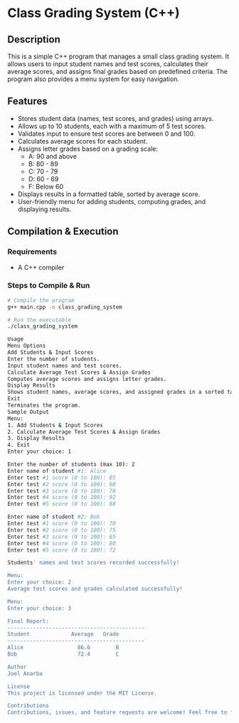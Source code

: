 # Class Grading System (C++)

## Description

This is a simple C++ program that manages a small class grading system. It allows users to input student names and test scores, calculates their average scores, and assigns final grades based on predefined criteria. The program also provides a menu system for easy navigation.

## Features

- Stores student data (names, test scores, and grades) using arrays.
- Allows up to 10 students, each with a maximum of 5 test scores.
- Validates input to ensure test scores are between 0 and 100.
- Calculates average scores for each student.
- Assigns letter grades based on a grading scale:
  - A: 90 and above
  - B: 80 - 89
  - C: 70 - 79
  - D: 60 - 69
  - F: Below 60
- Displays results in a formatted table, sorted by average score.
- User-friendly menu for adding students, computing grades, and displaying results.

## Compilation & Execution

### Requirements

- A C++ compiler 

### Steps to Compile & Run

```sh
# Compile the program
g++ main.cpp -o class_grading_system

# Run the executable
./class_grading_system

Usage
Menu Options
Add Students & Input Scores
Enter the number of students.
Input student names and test scores.
Calculate Average Test Scores & Assign Grades
Computes average scores and assigns letter grades.
Display Results
Shows student names, average scores, and assigned grades in a sorted table.
Exit
Terminates the program.
Sample Output
Menu:
1. Add Students & Input Scores
2. Calculate Average Test Scores & Assign Grades
3. Display Results
4. Exit
Enter your choice: 1

Enter the number of students (max 10): 2
Enter name of student #1: Alice
Enter test #1 score (0 to 100): 85
Enter test #2 score (0 to 100): 90
Enter test #3 score (0 to 100): 78
Enter test #4 score (0 to 100): 92
Enter test #5 score (0 to 100): 88

Enter name of student #2: Bob
Enter test #1 score (0 to 100): 70
Enter test #2 score (0 to 100): 75
Enter test #3 score (0 to 100): 65
Enter test #4 score (0 to 100): 80
Enter test #5 score (0 to 100): 72

Students' names and test scores recorded successfully!

Menu:
Enter your choice: 2
Average test scores and grades calculated successfully!

Menu:
Enter your choice: 3

Final Report:
-------------------------------------------
Student             Average   Grade
-------------------------------------------
Alice                 86.6        B
Bob                   72.4        C

Author
Joel Anarba

License
This project is licensed under the MIT License.

Contributions
Contributions, issues, and feature requests are welcome! Feel free to fork this repository and submit a pull request.